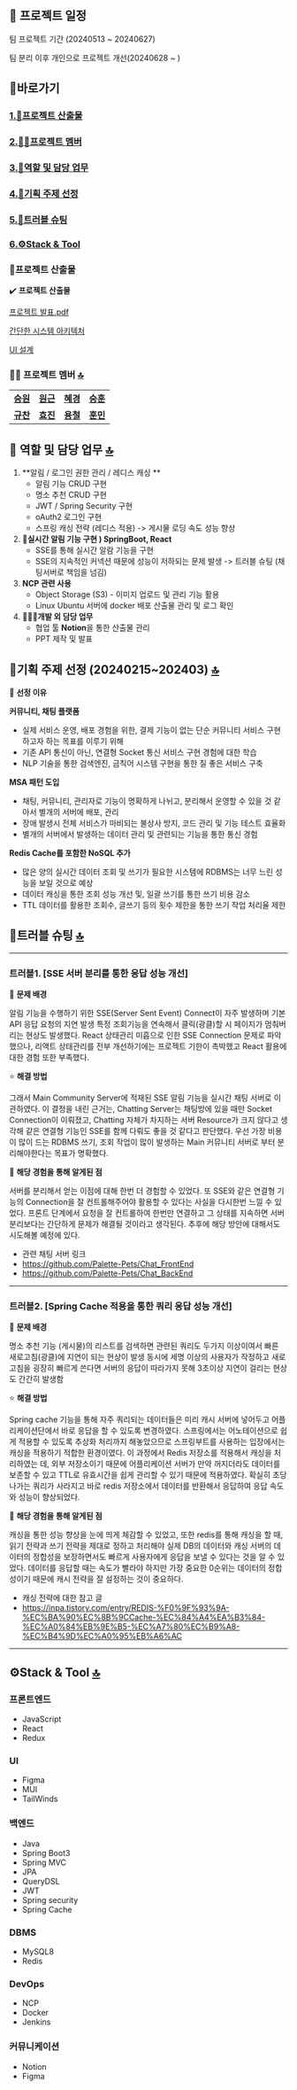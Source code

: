 ## 📅 프로젝트 일정
팀 프로젝트 기간 (20240513 ~ 20240627)
>
팀 분리 이후 개인으로 프로젝트 개선(20240628 ~ )

## <a name="section0" />🚀바로가기
### [1.💼프로젝트 산출물](#section1)
### [2.🧑🏻프로젝트 멤버](#section2)
### [3.👤역할 및 담당 업무](#section3)
### [4.📱기획 주제 선정](#section4)
### [5.🚨트러블 슈팅](#section5)
### [6.⚙️Stack & Tool](#section6)


### <a name="section1" />💼프로젝트 산출물
✔️ **프로젝트 산출물** 

[프로젝트 발표.pdf](https://drive.google.com/file/d/1GPaqxSfGh2auJNmV_4I6UD4JXhf7xc5V/view?usp=sharing)
>
[간단한 시스템 아키텍처](https://www.figma.com/board/I3S3GViSuWVW6f1XCSudlT/Final-Architecture?node-id=0-1&t=3LeZjxDonI4eDf9b-0)
>
[UI 설계](https://www.figma.com/design/TDAFaHkbFCa1sngiLppZ0Z/pets?node-id=0-1&t=EmBOSQWk0Ypl8dBf-1)



### <a name="section2" />🧑🏻 프로젝트 멤버 [🔝](#section0)

<table>
  <tr>
    <td align="center"><a href="https://github.com/Kim-soung-won"><b>승원</b></a></td>
    <td align="center"><a href="https://github.com/Ryuwongeun"><b>원근</b></a></td>
    <td align="center"><a href="https://github.com/gywls20"><b>혜경</b></a></td>
    <td align="center"><a href="https://github.com/dl11911"><b>승훈</b></a></td>
  </tr>
  <tr>
    <td align="center"><a href="https://github.com/gyuchanlee"><b>규찬</b></a></td>
    <td align="center"><a href="https://github.com/gywls20"><b>효진</b></a></td>
    <td align="center"><a href="https://github.com/jyc961020"><b>용철</b></a></td>
    <td align="center"><a href="https://github.com/cuscus8"><b>훈민</b></a></td>
  </tr>
</table>

## <a name="section3" />👤 역할 및 담당 업무 [🔝](#section0)

1. **알림 / 로그인 권한 관리 / 레디스 캐싱 **
    - 알림 기능 CRUD 구현
    - 명소 추천 CRUD 구현
    - JWT / Spring Security 구현
    - oAuth2 로그인 구현
    - 스프링 캐싱 전략 (레디스 적용) -> 게시물 로딩 속도 성능 향상
2. 🎯**실시간 알림 기능 구현 ) SpringBoot, React**
    - SSE를 통해 실시간 알람 기능을 구현
    - SSE의 지속적인 커넥션 때문에 성능이 저하되는 문제 발생 -> 트러블 슈팅 (채팅서버로 책임을 넘김)
3. **NCP 관련 사용**
    - Object Storage (S3) - 이미지 업로드 및 관리 기능 활용
    - Linux Ubuntu 서버에 docker 배포 산출물 관리 및 로그 확인 
4. 🧑🏻‍💼**개발 외 담당 업무**
    - 협업 툴 **Notion**을 통한 산출물 관리
    - PPT 제작 및 발표
 
## <a name="section4" />📱기획 주제 선정 (20240215~202403) [🔝](#section0)

🧐 **선정 이유**

**커뮤니티, 채팅 플랫폼**

- 실제 서비스 운영, 배포 경험을 위한, 결제 기능이 없는 단순 커뮤니티 서비스 구현하고자 하는 목표를 이루기 위해
- 기존 API 통신이 아닌, 연결형 Socket 통신 서비스 구현 경험에 대한 학습
- NLP 기술을 통한 검색엔진, 금칙어 시스템 구현을 통한 질 좋은 서비스 구축

**MSA 패턴 도입**

- 채팅, 커뮤니티, 관리자로 기능이 명확하게 나뉘고, 분리해서 운영할 수 있을 것 같아서 별개의 서버에 배포, 관리
- 장애 발생시 전체 서비스가 마비되는 불상사 방지, 코드 관리 및 기능 테스트 효율화
- 별개의 서버에서 발생하는 데이터 관리 및 관련되는 기능을 통한 통신 경험

**Redis Cache를 포함한 NoSQL 추가**

- 많은 양의 실시간 데이터 조회 및 쓰기가 필요한 시스템에 RDBMS는 너무 느린 성능을 보일 것으로 예상
- 데이터 캐싱을 통한 조회 성능 개선 및, 일괄 쓰기를 통한 쓰기 비용 감소
- TTL 데이터를 활용한 조회수, 글쓰기 등의 횟수 제한을 통한 쓰기 작업 처리율 제한



## <a name="section5" />🚨트러블 슈팅 [🔝](#section0)

---

### 트러블1. [SSE 서버 분리를 통한 응답 성능 개선]

🚨 **문제 배경**

알림 기능을 수행하기 위한 SSE(Server Sent Event) Connect이 자주 발생하며 기본 API 응답 요청의 지연 발생
특정 조회기능을 연속해서 클릭(광클)할 시 페이지가 멈춰버리는 현상도 발생했다.
React 상태관리 미흡으로 인한 SSE Connection 문제로 파악했으나, 리액트 상태관리를 전부 개선하기에는 프로젝트 기한이 촉박했고 React 활용에 대한 경험 또한 부족했다.

⭐️ **해결 방법**

그래서 Main Community Server에 적재된 SSE 알림 기능을 실시간 채팅 서버로 이관하였다.
이 결정을 내린 근거는, Chatting Server는 채팅방에 있을 때만 Socket Connection이 이뤄졌고,
Chatting 자체가 차지하는 서버 Resource가 크지 않다고 생각해 같은 연결형 기능인 SSE를 함께 다뤄도 좋을 것 같다고 판단했다.
우선 가장 비용이 많이 드는 RDBMS 쓰기, 조회 작업이 많이 발생하는 Main 커뮤니티 서버로 부터 분리해야한다는 목표가 명확했다.

🤩 **해당 경험을 통해 알게된 점**

서버를 분리해서 얻는 이점에 대해 한번 더 경험할 수 있었다. 또 SSE와 같은 연결형 기능의 Connection을 잘 컨트롤해주어야 활용할 수 있다는 사실을 다시한번 느낄 수 있었다.
프론트 단계에서 요청을 잘 컨트롤하여 한번만 연결하고 그 상태를 지속하면 서버 분리보다는 간단하게 문제가 해결될 것이라고 생각된다. 추후에 해당 방안에 대해서도 시도해볼 예정에 있다.

- 관련 채팅 서버 링크
- https://github.com/Palette-Pets/Chat_FrontEnd
- https://github.com/Palette-Pets/Chat_BackEnd

---

### 트러블2. [Spring Cache 적용을 통한 쿼리 응답 성능 개선]

🚨 **문제 배경**

명소 추천 기능 (게시물)의 리스트를 검색하면 관련된 쿼리도 두가지 이상이여서 빠른 새로고침(광클)에 지연이 되는 현상이 발생
동시에 세명 이상의 사용자가 작정하고 새로고침을 굉장히 빠르게 쓴다면 서버의 응답이 따라가지 못해 3초이상 지연이 걸리는 현상도 간간히 발생함

⭐️ **해결 방법**

Spring cache 기능을 통해 자주 쿼리되는 데이터들은 미리 캐시 서버에 넣어두고 어플리케이션단에서 바로 응답을 할 수 있도록 변경하였다.
스프링에서는 어노테이션으로 쉽게 적용할 수 있도록 추상화 처리까지 해놓았으므로 스프링부트를 사용하는 입장에서는 캐싱을 적용하기 적합한 환경이였다.
이 과정에서 Redis 저장소를 적용해서 캐싱을 처리하였는 데, 외부 저장소이기 때문에 어플리케이션 서버가 만약 꺼지더라도 데이터를 보존할 수 있고 TTL로 유효시간을 쉽게 관리할 수 있기 때문에 적용하였다.
확실히 초당 나가는 쿼리가 사라지고 바로 redis 저장소에서 데이터를 반환해서 응답하여 응답 속도와 성능이 향상되었다.

🤩 **해당 경험을 통해 알게된 점**

캐싱을 통한 성능 향상을 눈에 띄게 체감할 수 있었고, 또한 redis를 통해 캐싱을 할 때, 읽기 전략과 쓰기 전략을 제대로 정하고 처리해야 실제 DB의 데이터와 캐싱 서버의 데이터의 정합성을 보장하면서도
빠르게 사용자에게 응답을 보낼 수 있다는 것을 알 수 있었다. 데이터를 응답할 때는 속도가 빨라야 하지만 가장 중요한 0순위는 데이터의 정합성이기 때문에 캐시 전략을 잘 설정하는 것이 중요하다.

- 캐싱 전략에 대한 참고 글
- https://inpa.tistory.com/entry/REDIS-%F0%9F%93%9A-%EC%BA%90%EC%8B%9CCache-%EC%84%A4%EA%B3%84-%EC%A0%84%EB%9E%B5-%EC%A7%80%EC%B9%A8-%EC%B4%9D%EC%A0%95%EB%A6%AC

---



## <a name="section6" />⚙️Stack & Tool [🔝](#section0)

### 프론트엔드
- JavaScript
- React
- Redux

### UI
- Figma
- MUI
- TailWinds

### 백엔드  
- Java
- Spring Boot3
- Spring MVC
- JPA
- QueryDSL
- JWT
- Spring security
- Spring Cache

### DBMS 
- MySQL8
- Redis

### DevOps
- NCP
- Docker
- Jenkins

### 커뮤니케이션
- Notion
- Figma


